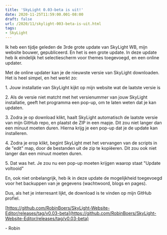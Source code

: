 ```yaml
---
title: 'SkyLight 0.03-beta is uit!'
date: 2020-11-25T11:59:00.001-08:00
draft: false
url: /2020/11/skylight-003-beta-is-uit.html
tags:
- SkyLight
---
```


Ik heb een tijdje geleden de 3rde grote update van SkyLight WB, mijn website bouwer, gepubliceerd. En het is een grote update. In deze update heb ik eindelijk het selectiescherm voor themes toegevoegd, en een online updater.

Met de online updater kan je de nieuwste versie van SkyLight downloaden. Het is heel simpel, en het werkt zo:

1\. Jouw installatie van SkyLight kijkt op mijn website wat de laatste versie is

2\. Als de versie niet matcht met het versienummer van jouw SkyLight installatie, geeft het programma een pop-up, om te laten weten dat je kan updaten.

3\. Zodra je op download klikt, haalt SkyLight automatisch de laatste versie van mijn GitHub repo, en plaatst de ZIP in een mapje. Dit zou niet langer dan een minuut moeten duren. Hierna krijg je een pop-up dat je de update kan installeren.

4\. Zodra je erop klikt, begint SkyLight met het vervangen van de scripts in de "edit" map, door de bestanden uit de zip te kopiëeren. Dit zou ook niet langer dan een minuut moeten duren.

5\. Dat was het. Je zou nu een pop-up moeten krijgen waarop staat "Update voltooid"

En, ook niet onbelangrijk, heb ik in deze update de mogelijkheid toegevoegd voor het backuppen van je gegevens (wachtwoord, blogs en pages).

Dus, als het je interresant lijkt, de download is te vinden op mijn GitHub profiel.

[https://github.com/RobinBoers/SkyLight-Website-Editor/releases/tag/v0.03-beta](https://github.com/RobinBoers/SkyLight-Website-Editor/releases/tag/v0.03-beta)

\- Robin